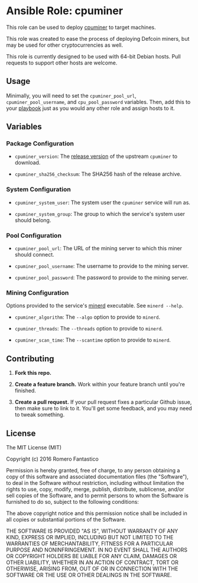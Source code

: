 # Ansible Role: cpuminer

This role can be used to deploy [cpuminer](https://github.com/pooler/cpuminer) to
target machines.

This role was created to ease the process of deploying Defcoin miners, but may be
used for other cryptocurrencies as well.

This role is currently designed to be used with 64-bit Debian hosts. Pull requests
to support other hosts are welcome.

## Usage

Minimally, you will need to set the `cpuminer_pool_url`, `cpuminer_pool_username`, and `cpu_pool_password` variables.
Then, add this to your [playbook](https://docs.ansible.com/ansible/playbooks.html) just as you would any other role
and assign hosts to it.

## Variables

### Package Configuration

 * `cpuminer_version`: The [release version](https://github.com/pooler/cpuminer/releases) of the upstream `cpuminer` to download.

 * `cpuminer_sha256_checksum`: The SHA256 hash of the release archive.

### System Configuration

 * `cpuminer_system_user`: The system user the `cpuminer` service will run as.

 * `cpuminer_system_group`: The group to which the service's system user should belong.

### Pool Configuration

 * `cpuminer_pool_url`: The URL of the mining server to which this miner should connect.

 * `cpuminer_pool_username`: The username to provide to the mining server.

 * `cpuminer_pool_password`: The password to provide to the mining server.

### Mining Configuration

Options provided to the service's [minerd](https://github.com/pooler/cpuminer/blob/master/minerd.1) executable.
See `minerd --help`.

 * `cpuminer_algorithm`: The `--algo` option to provide to `minerd`.

 * `cpuminer_threads`: The `--threads` option to provide to `minerd`.

 * `cpuminer_scan_time`: The `--scantime` option to provide to `minerd`.

## Contributing

 1. **Fork this repo.**

 2. **Create a feature branch.** Work within your feature branch until you're finished.

 3. **Create a pull request.** If your pull request fixes a particular Github issue, then make sure to link to it. You'll get some feedback, and you may need to tweak something.

## License

The MIT License (MIT)

Copyright (c) 2016 Romero Fantastico

Permission is hereby granted, free of charge, to any person obtaining a copy
of this software and associated documentation files (the "Software"), to deal
in the Software without restriction, including without limitation the rights
to use, copy, modify, merge, publish, distribute, sublicense, and/or sell
copies of the Software, and to permit persons to whom the Software is
furnished to do so, subject to the following conditions:

The above copyright notice and this permission notice shall be included in all
copies or substantial portions of the Software.

THE SOFTWARE IS PROVIDED "AS IS", WITHOUT WARRANTY OF ANY KIND, EXPRESS OR
IMPLIED, INCLUDING BUT NOT LIMITED TO THE WARRANTIES OF MERCHANTABILITY,
FITNESS FOR A PARTICULAR PURPOSE AND NONINFRINGEMENT. IN NO EVENT SHALL THE
AUTHORS OR COPYRIGHT HOLDERS BE LIABLE FOR ANY CLAIM, DAMAGES OR OTHER
LIABILITY, WHETHER IN AN ACTION OF CONTRACT, TORT OR OTHERWISE, ARISING FROM,
OUT OF OR IN CONNECTION WITH THE SOFTWARE OR THE USE OR OTHER DEALINGS IN THE
SOFTWARE.
